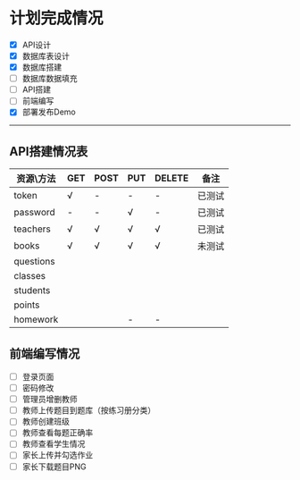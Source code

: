# 计划完成情况

- [x] API设计
- [x] 数据库表设计
- [x] 数据库搭建
- [ ] 数据库数据填充
- [ ] API搭建
- [ ] 前端编写
- [x] 部署发布Demo

---

## API搭建情况表

| 资源\方法     | GET | POST | PUT | DELETE | 备注  |
| --------- | --- | ---- | --- | ------ | --- |
| token     | √   | -    | -   | -      | 已测试 |
| password  | -   | -    | √   | -      | 已测试 |
| teachers  | √   | √    | √   | √      | 已测试 |
| books     | √   | √    | √   | √      | 未测试 |
| questions |     |      |     |        |     |
| classes   |     |      |     |        |     |
| students  |     |      |     |        |     |
| points    |     |      |     |        |     |
| homework  |     |      | -   | -      |     |

## 前端编写情况

- [ ] 登录页面
- [ ] 密码修改
- [ ] 管理员增删教师
- [ ] 教师上传题目到题库（按练习册分类）
- [ ] 教师创建班级
- [ ] 教师查看每题正确率
- [ ] 教师查看学生情况
- [ ] 家长上传并勾选作业
- [ ] 家长下载题目PNG

